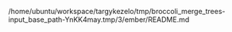 /home/ubuntu/workspace/targykezelo/tmp/broccoli_merge_trees-input_base_path-YnKK4may.tmp/3/ember/README.md